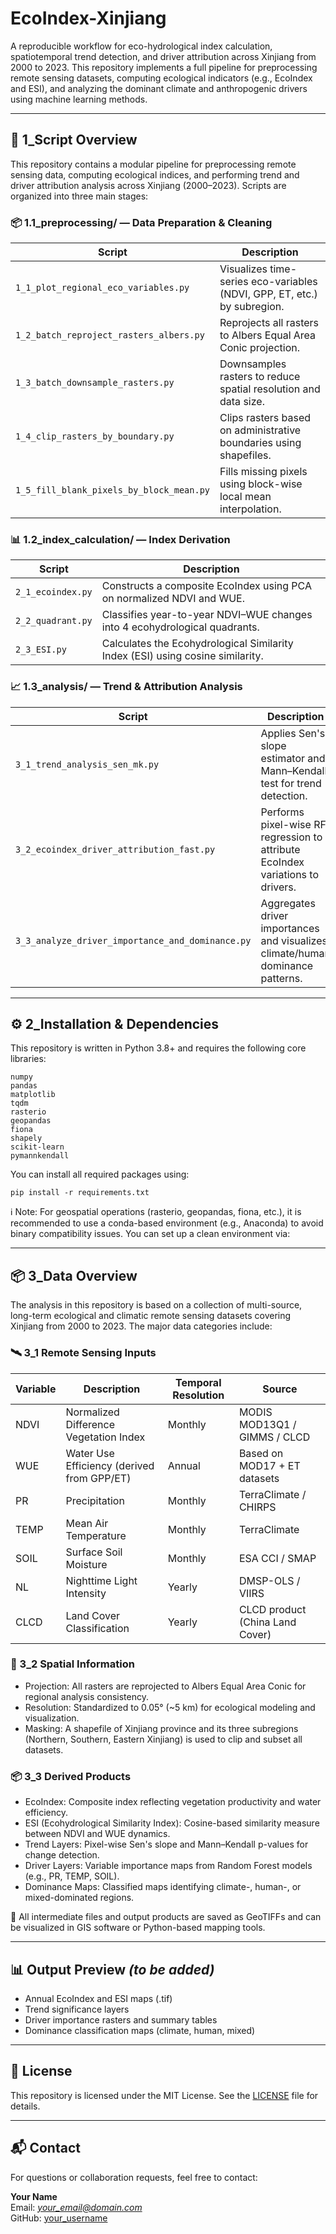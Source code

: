 # EcoIndex-Xinjiang

A reproducible workflow for eco-hydrological index calculation, spatiotemporal trend detection, and driver attribution across Xinjiang from 2000 to 2023. This repository implements a full pipeline for preprocessing remote sensing datasets, computing ecological indicators (e.g., EcoIndex and ESI), and analyzing the dominant climate and anthropogenic drivers using machine learning methods.

---

## 🧭 1_Script Overview
This repository contains a modular pipeline for preprocessing remote sensing data, computing ecological indices, and performing trend and driver attribution analysis across Xinjiang (2000–2023). Scripts are organized into three main stages:

### 📦 1.1_preprocessing/ — Data Preparation & Cleaning

| Script                                   | Description                                                              |
| ---------------------------------------- | ------------------------------------------------------------------------ |
| `1_1_plot_regional_eco_variables.py`     | Visualizes time-series eco-variables (NDVI, GPP, ET, etc.) by subregion. |
| `1_2_batch_reproject_rasters_albers.py`  | Reprojects all rasters to Albers Equal Area Conic projection.            |
| `1_3_batch_downsample_rasters.py`        | Downsamples rasters to reduce spatial resolution and data size.          |
| `1_4_clip_rasters_by_boundary.py`        | Clips rasters based on administrative boundaries using shapefiles.       |
| `1_5_fill_blank_pixels_by_block_mean.py` | Fills missing pixels using block-wise local mean interpolation.          |


### 📊 1.2_index_calculation/ — Index Derivation
| Script            | Description                                                                    |
| ----------------- | ------------------------------------------------------------------------------ |
| `2_1_ecoindex.py` | Constructs a composite EcoIndex using PCA on normalized NDVI and WUE.          |
| `2_2_quadrant.py` | Classifies year-to-year NDVI–WUE changes into 4 ecohydrological quadrants.     |
| `2_3_ESI.py`      | Calculates the Ecohydrological Similarity Index (ESI) using cosine similarity. |


### 📈 1.3_analysis/ — Trend & Attribution Analysis
| Script                                           | Description                                                                    |
| ------------------------------------------------ | ------------------------------------------------------------------------------ |
| `3_1_trend_analysis_sen_mk.py`                   | Applies Sen's slope estimator and Mann–Kendall test for trend detection.       |
| `3_2_ecoindex_driver_attribution_fast.py`        | Performs pixel-wise RF regression to attribute EcoIndex variations to drivers. |
| `3_3_analyze_driver_importance_and_dominance.py` | Aggregates driver importances and visualizes climate/human dominance patterns. |

---

## ⚙️ 2_Installation & Dependencies
This repository is written in Python 3.8+ and requires the following core libraries:

```
numpy
pandas
matplotlib
tqdm
rasterio
geopandas
fiona
shapely
scikit-learn
pymannkendall
```

You can install all required packages using:

```
pip install -r requirements.txt
```

ℹ️ Note:
For geospatial operations (rasterio, geopandas, fiona, etc.), it is recommended to use a conda-based environment (e.g., Anaconda) to avoid binary compatibility issues. You can set up a clean environment via:

---

## 📦 3_Data Overview
The analysis in this repository is based on a collection of multi-source, long-term ecological and climatic remote sensing datasets covering Xinjiang from 2000 to 2023. The major data categories include:
### 🛰️ 3_1 Remote Sensing Inputs
| Variable | Description                                | Temporal Resolution | Source                          |
| -------- | ------------------------------------------ | ------------------- | ------------------------------- |
| NDVI     | Normalized Difference Vegetation Index     | Monthly             | MODIS MOD13Q1 / GIMMS / CLCD    |
| WUE      | Water Use Efficiency (derived from GPP/ET) | Annual              | Based on MOD17 + ET datasets    |
| PR       | Precipitation                              | Monthly             | TerraClimate / CHIRPS           |
| TEMP     | Mean Air Temperature                       | Monthly             | TerraClimate                    |
| SOIL     | Surface Soil Moisture                      | Monthly             | ESA CCI / SMAP                  |
| NL       | Nighttime Light Intensity                  | Yearly              | DMSP-OLS / VIIRS                |
| CLCD     | Land Cover Classification                  | Yearly              | CLCD product (China Land Cover) |
### 📐 3_2 Spatial Information
 - Projection: All rasters are reprojected to Albers Equal Area Conic for regional analysis consistency.
 - Resolution: Standardized to 0.05° (~5 km) for ecological modeling and visualization.
 - Masking: A shapefile of Xinjiang province and its three subregions (Northern, Southern, Eastern Xinjiang) is used to clip and subset all datasets.

### 📦 3_3 Derived Products
 - EcoIndex: Composite index reflecting vegetation productivity and water efficiency.
 - ESI (Ecohydrological Similarity Index): Cosine-based similarity measure between NDVI and WUE dynamics.
 - Trend Layers: Pixel-wise Sen's slope and Mann–Kendall p-values for change detection.
 - Driver Layers: Variable importance maps from Random Forest models (e.g., PR, TEMP, SOIL).
 - Dominance Maps: Classified maps identifying climate-, human-, or mixed-dominated regions.

🔧 All intermediate files and output products are saved as GeoTIFFs and can be visualized in GIS software or Python-based mapping tools.

---

## 📊 Output Preview *(to be added)*

- Annual EcoIndex and ESI maps (.tif)  
- Trend significance layers  
- Driver importance rasters and summary tables  
- Dominance classification maps (climate, human, mixed)  

---

## 📄 License

This repository is licensed under the MIT License. See the [LICENSE](./LICENSE) file for details.

---

## 📬 Contact

For questions or collaboration requests, feel free to contact:

**Your Name**  
Email: *your_email@domain.com*  
GitHub: [your_username](https://github.com/your_username)

